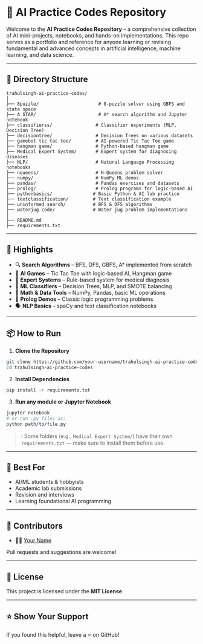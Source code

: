 # 🤖 AI Practice Codes Repository

Welcome to the **AI Practice Codes Repository** – a comprehensive collection of AI mini-projects, notebooks, and hands-on implementations. This repo serves as a portfolio and reference for anyone learning or revising fundamental and advanced concepts in artificial intelligence, machine learning, and data science.

---

## 📁 Directory Structure

```
trahulsingh-ai-practice-codes/
│
├── 8puzzle/                      # 8-puzzle solver using GBFS and state space
├── A STAR/                       # A* search algorithm and Jupyter notebook
├── classifierss/                # Classifier experiments (MLP, Decision Tree)
├── decisiontree/                # Decision Trees on various datasets
├── gamebot tic tac toe/         # AI-powered Tic Tac Toe game
├── hangman game/                # Python-based hangman game
├── Medical Expert System/       # Expert system for diagnosing diseases
├── NLP/                         # Natural Language Processing notebooks
├── nqueens/                     # N-Queens problem solver
├── numpy/                       # NumPy ML demos
├── pandas/                      # Pandas exercises and datasets
├── prolog/                      # Prolog programs for logic-based AI
├── pythonbasics/               # Basic Python & AI lab practice
├── textclassification/         # Text classification example
├── uninformed search/          # BFS & DFS algorithms
├── waterjug code/              # Water jug problem implementations
│
├── README.md
├── requirements.txt
```

---

## 🌟 Highlights

- 🔍 **Search Algorithms** – BFS, DFS, GBFS, A* implemented from scratch
- 🤖 **AI Games** – Tic Tac Toe with logic-based AI, Hangman game
- 🧠 **Expert Systems** – Rule-based system for medical diagnosis
- 🌿 **ML Classifiers** – Decision Trees, MLP, and SMOTE balancing
- 🧮 **Math & Data Tools** – NumPy, Pandas, basic ML operations
- 🧾 **Prolog Demos** – Classic logic programming problems
- 🗣️ **NLP Basics** – spaCy and text classification notebooks

---

## 📦 How to Run

1. **Clone the Repository**
```bash
git clone https://github.com/your-username/trahulsingh-ai-practice-codes.git
cd trahulsingh-ai-practice-codes
```

2. **Install Dependencies**
```bash
pip install -r requirements.txt
```

3. **Run any module or Jupyter Notebook**
```bash
jupyter notebook
# or run .py files as:
python path/to/file.py
```

> ℹ️ Some folders (e.g., `Medical Expert System/`) have their own `requirements.txt` — make sure to install them before use.

---

## 🧠 Best For

- AI/ML students & hobbyists
- Academic lab submissions
- Revision and interviews
- Learning foundational AI programming

---

## 🙌 Contributors

- 👨‍💻 [Your Name](https://github.com/TRahulsingh)

Pull requests and suggestions are welcome!

---

## 📄 License

This project is licensed under the **MIT License**.

---

## ⭐ Show Your Support

If you found this helpful, leave a ⭐ on GitHub!
